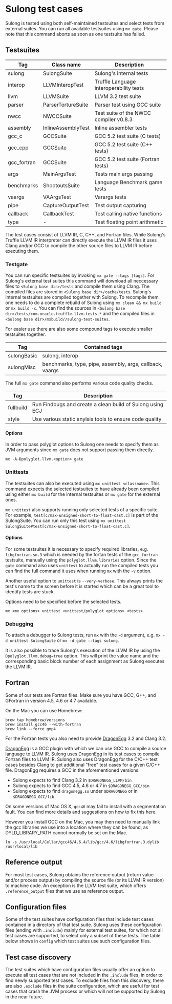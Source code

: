 # Sulong test cases

Sulong is tested using both self-maintained testsuites and select tests
from external suites. You can run all available testsuites using `mx gate`.
Please note that this command aborts as soon as one testsuite has failed.

## Testsuites

| Tag           | Class name          | Description                             |
|---------------|---------------------|-----------------------------------------|
| sulong        | SulongSuite         | Sulong's internal tests                 |
| interop       | LLVMInteropTest     | Truffle Language interoperability tests |
| llvm          | LLVMSuite           | LLVM 3.2 test suite                     |
| parser        | ParserTortureSuite  | Parser test using GCC suite             |
| nwcc          | NWCCSuite           | Test suite of the NWCC compiler v0.8.3  |
| assembly      | InlineAssemblyTest  | Inline assembler tests                  |
| gcc_c         | GCCSuite            | GCC 5.2 test suite (C tests)            |
| gcc_cpp       | GCCSuite            | GCC 5.2 test suite (C++ tests)          |
| gcc_fortran   | GCCSuite            | GCC 5.2 test suite (Fortran tests)      |
| args          | MainArgsTest        | Tests main args passing                 |
| benchmarks    | ShootoutsSuite      | Language Benchmark game tests           |
| vaargs        | VAArgsTest          | Varargs tests                           |
| pipe          | CaptureOutputTest   | Test output capturing                   |
| callback      | CallbackTest        | Test calling native functions           |
| type          | -                   | Test floating point arithmetic          |

The test cases consist of LLVM IR, C, C++, and Fortran files. While
Sulong's Truffle LLVM IR interpreter can directly execute the LLVM IR
files it uses Clang and/or GCC to compile the other source files to LLVM IR
before executing them.

### Testgate

You can run specific testsuites by invoking `mx gate --tags [tags]`. For Sulong's
external test suites this command will download all neccessary files to
`<Sulong base dir>/tests` and compile them using Clang. The compiled files are
stored in `<Sulong base dir>/cache/tests`. Sulong's internal testsuites are compiled
together with Sulong. To recompile them one needs to do a complete rebuild of Sulong
using `mx clean && mx build` or `mx build -c`. You can find the sources in
`<Sulong base dir>/tests/com.oracle.truffle.llvm.tests.*` and the compiled files
in `<Sulong base dir>/mxbuild//sulong-test-suites`.

For easier use there are also some compound tags to execute smaller testsuites together.

| Tag          | Contained tags                                               |
|--------------|--------------------------------------------------------------|
| sulongBasic  | sulong, interop                                              |
| sulongMisc   | benchmarks, type, pipe, assembly, args, callback, vaargs     |

The full `mx gate` command also performs various code quality checks.

| Tag          | Description                                                  |
|--------------|--------------------------------------------------------------|
| fullbuild    | Run Findbugs and create a clean build of Sulong using ECJ    |
| style        | Use various static anylsis tools to ensure code quality      |

#### Options

In order to pass polyglot options to Sulong one needs to specify them as JVM
arguments since `mx gate` does not support passing them directly.

    mx -A-Dpolyglot.llvm.<option> gate

### Unittests

The testsuites can also be executed using `mx unittest <classname>`. This
command expects the selected testsuites to have already been compiled using either
`mx build` for the internal testsuites or `mx gate` for the external ones.

`mx unittest` also supports running only selected tests of a specific suite. For
example, `test[c/max-unsigned-short-to-float-cast.c]` is part of the SulongSuite.
You can run only this test using
`mx unittest SulongSuite#test[c/max-unsigned-short-to-float-cast.c]`.

#### Options

For some testsuites it is necessary to specify required libraries, e.g. `libgfortran.so.3`
which is needed by the fortan tests of the `gcc_fortran` testsuite, manually using the
`polyglot.llvm.libraries` option. Since the `gate` command also uses `unittest`
to actually run the compiled tests you can find the full command it uses when running
`mx` with the `-v` option.

Another useful option to `unittest` is `--very-verbose`. This always prints the
test's name to the screen before it is started which can be a great tool to
identify tests are stuck.

Options need to be specified before the selected tests.

    mx <mx options> unittest <unittest/polyglot options> <tests>

### Debugging

To attach a debugger to Sulong tests, run `mx` with the `-d` argument, e.g.
`mx -d unittest SulongSuite` or `mx -d gate --tags sulong`.

It is also possible to trace Sulong's execution of the LLVM IR by using the
`-Dpolyglot.llvm.debug=true` option. This will print the value name
and the corresponding basic block number of each assignment as Sulong executes
the LLVM IR.

## Fortran

Some of our tests are Fortran files. Make sure you have GCC, G++, and GFortran
in version 4.5, 4.6 or 4.7 available.

On the Mac you can use Homebrew:

    brew tap homebrew/versions
    brew install gcc46 --with-fortran
    brew link --force gmp4

For the Fortran tests you also need to provide
[DragonEgg](http://dragonegg.llvm.org/) 3.2 and Clang 3.2.

[DragonEgg](http://dragonegg.llvm.org/) is a GCC plugin with which we
can use GCC to compile a source language to LLVM IR. Sulong uses
DragonEgg in its test cases to compile Fortran files to LLVM IR.
Sulong also uses DragonEgg for the C/C++ test cases besides Clang to get
additional "free" test cases for a given C/C++ file. DragonEgg requires
a GCC in the aforementioned versions.

- Sulong expects to find Clang 3.2 in `$DRAGONEGG_LLVM/bin`
- Sulong expects to find GCC 4.5, 4.6 or 4.7 in `$DRAGONEGG_GCC/bin`
- Sulong expects to find `dragonegg.so` under `$DRAGONEGG` or in `$DRAGONEGG_GCC/lib`

On some versions of Mac OS X, `gcc46` may fail to install with a segmentation
fault. You can find more details and suggestions on how to fix this here.

However you install GCC on the Mac, you may then need to manually link the
gcc libraries we use into a location where they can be found, as
DYLD_LIBRARY_PATH cannot normally be set on the Mac.

    ln -s /usr/local/Cellar/gcc46/4.6.4/lib/gcc/4.6/libgfortran.3.dylib /usr/local/lib

## Reference output

For most test cases, Sulong obtains the reference output (return value and/or
process output) by compiling the source file (or its LLVM IR version)
to machine code. An exception is the LLVM test suite, which offers
`.reference_output` files that we use as reference output.

## Configuration files

Some of the test suites have configuration files that include test cases
contained in a directory of that test suite. Sulong uses these configuration
files (ending with `.include`) mainly for external test suites, for which
not all test cases are supported, to select only a subset of these tests.
The table below shows in `config` which test suites use such configuration
files.

## Test case discovery

The test suites which have configuration files usually offer an option
to execute all test cases that are not included in the `.include` files,
in order to find newly supported test cases. To
exclude files from this discovery, there are also `.exclude` files in
the suite configuration, which are useful for test cases that crash the
JVM process or which will not be supported by Sulong in the near future.
